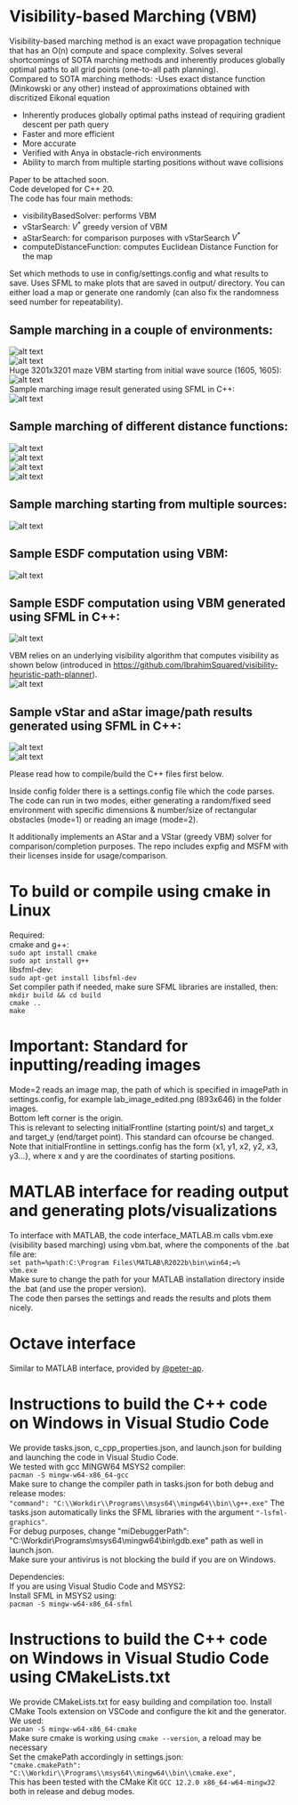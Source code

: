 # Visibility-based Marching (VBM)
Visibility-based marching method is an exact wave propagation technique that has an O(n) compute and space complexity. Solves several shortcomings of SOTA marching methods and inherently produces globally optimal paths to all grid points (one-to-all path planning). <br>
Compared to SOTA marching methods:
-Uses exact distance function (Minkowski or any other) instead of approximations obtained with discritized Eikonal equation
- Inherently produces globally optimal paths instead of requiring gradient descent per path query
- Faster and more efficient
- More accurate
- Verified with Anya in obstacle-rich environments
- Ability to march from multiple starting positions without wave collisions

Paper to be attached soon. <br>
Code developed for C++ 20. <br>
The code has four main methods: <br>
- visibilityBasedSolver: performs VBM <br>
- vStarSearch: $V^*$ greedy version of VBM <br>
- aStarSearch: for comparison purposes with vStarSearch $V^*$ <br>
- computeDistanceFunction: computes Euclidean Distance Function for the map <br>

Set which methods to use in config/settings.config and what results to save. Uses SFML to make plots that are saved in output/ directory. You can either load a map or generate one randomly (can also fix the randomness seed number for repeatability). 

## Sample marching in a couple of environments: <br>
![alt text](https://github.com/IbrahimSquared/visibility-based-marching/blob/main/images/examples/euclidean.png) <br>
![alt text](https://github.com/IbrahimSquared/visibility-based-marching/blob/main/images/examples/AcrossTheCape.png) <br>
Huge 3201x3201 maze VBM starting from initial wave source (1605, 1605): <br>
![alt text](https://github.com/IbrahimSquared/visibility-based-marching/blob/main/images/examples/test_huge_maze.png) <br>
Sample marching image result generated using SFML in C++: <br>
![alt text](https://github.com/IbrahimSquared/visibility-based-marching/blob/main/images/examples/visibilityBasedSolver.png) <br>

## Sample marching of different distance functions: <br>
![alt text](https://github.com/IbrahimSquared/visibility-based-marching/blob/main/images/examples/chessboard.png) <br>
![alt text](https://github.com/IbrahimSquared/visibility-based-marching/blob/main/images/examples/cityblock.png) <br>
![alt text](https://github.com/IbrahimSquared/visibility-based-marching/blob/main/images/examples/cubic.png) <br>
![alt text](https://github.com/IbrahimSquared/visibility-based-marching/blob/main/images/examples/quasiEuclidean.png) <br>

## Sample marching starting from multiple sources: <br>
![alt text](https://github.com/IbrahimSquared/visibility-based-marching/blob/main/images/examples/multiple_sources.png) <br>

## Sample ESDF computation using VBM: <br>
![alt text](https://github.com/IbrahimSquared/visibility-based-marching/blob/main/images/examples/ESDF.png) <br>

## Sample ESDF computation using VBM generated using SFML in C++: <br>
![alt text](https://github.com/IbrahimSquared/visibility-based-marching/blob/main/images/examples/distanceFunction.png) <br>

VBM relies on an underlying visibility algorithm that computes visibility as shown below (introduced in https://github.com/IbrahimSquared/visibility-heuristic-path-planner). <br>
![alt text](https://github.com/IbrahimSquared/visibility-based-marching/blob/main/images/examples/visibility_polygon.jpg) <br>

## Sample vStar and aStar image/path results generated using SFML in C++: <br>
![alt text](https://github.com/IbrahimSquared/visibility-based-marching/blob/main/images/examples/vstar.png) <br>
![alt text](https://github.com/IbrahimSquared/visibility-based-marching/blob/main/images/examples/astar.png) <br>

Please read how to compile/build the C++ files first below. <br>

Inside config folder there is a settings.config file which the code parses. The code can run in two modes, either generating a random/fixed seed environment with specific dimensions & number/size of rectangular obstacles (mode=1) or reading an image (mode=2). <br>

It additionally implements an AStar and a VStar (greedy VBM) solver for comparison/completion purposes.
The repo includes expfig and MSFM with their licenses inside for usage/comparison. <br>

# To build or compile using cmake in Linux
Required: <br>
cmake and g++: <br>
``` sudo apt install cmake ``` <br>
``` sudo apt install g++ ``` <br>
libsfml-dev: <br>
``` sudo apt-get install libsfml-dev ``` <br>
Set compiler path if needed, make sure SFML libraries are installed, then: <br>
``` mkdir build && cd build ``` <br>
``` cmake .. ``` <br>
``` make ```

# Important: Standard for inputting/reading images 
Mode=2 reads an image map, the path of which is specified in imagePath in settings.config, for example lab_image_edited.png (893x646) in the folder images. <br>
Bottom left corner is the origin. <br>
This is relevant to selecting initialFrontline (starting point/s) and target_x and target_y (end/target point). This standard can ofcourse be changed.
Note that initialFrontline in settings.config has the form {x1, y1, x2, y2, x3, y3...}, where x and y are the coordinates of starting positions.

# MATLAB interface for reading output and generating plots/visualizations
To interface with MATLAB, the code interface_MATLAB.m calls vbm.exe (visibility based marching) using vbm.bat, where the components of the .bat file are: <br>
``` set path=%path:C:\Program Files\MATLAB\R2022b\bin\win64;=% ``` <br>
``` vbm.exe ``` <br>
Make sure to change the path for your MATLAB installation directory inside the .bat (and use the proper version). <br>
The code then parses the settings and reads the results and plots them nicely.

# Octave interface
Similar to MATLAB interface, provided by [@peter-ap](https://github.com/peter-ap).


# Instructions to build the C++ code on Windows in Visual Studio Code
We provide tasks.json, c_cpp_properties.json, and launch.json for building and launching the code in Visual Studio Code. <br>
We tested with gcc MINGW64 MSYS2 compiler: <br>
``` pacman -S mingw-w64-x86_64-gcc ``` <br>
Make sure to change the compiler path in tasks.json for both debug and release modes: <br>
``` "command": "C:\\Workdir\\Programs\\msys64\\mingw64\\bin\\g++.exe" ```
The tasks.json automatically links the SFML libraries with the argument ``` "-lsfml-graphics" ```. <br>
For debug purposes, change "miDebuggerPath": "C:\\Workdir\\Programs\\msys64\\mingw64\\bin\\gdb.exe" path as well in launch.json. <br>
Make sure your antivirus is not blocking the build if you are on Windows. <br>

Dependencies: <br>
If you are using Visual Studio Code and MSYS2: <br>
Install SFML in MSYS2 using:  <br>
``` pacman -S mingw-w64-x86_64-sfml ``` <br>

# Instructions to build the C++ code on Windows in Visual Studio Code using CMakeLists.txt
We provide CMakeLists.txt for easy building and compilation too. Install CMake Tools extension on VSCode and configure the kit and the generator. <br>
We used: <br>
``` pacman -S mingw-w64-x86_64-cmake ``` <br>
Make sure cmake is working using ``` cmake --version ```, a reload may be necessary <br>
Set the cmakePath accordingly in settings.json: <br>
``` "cmake.cmakePath": "C:\\Workdir\\Programs\\msys64\\mingw64\\bin\\cmake.exe", ``` <br>
This has been tested with the CMake Kit ``` GCC 12.2.0 x86_64-w64-mingw32 ``` both in release and debug modes.

